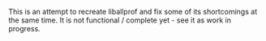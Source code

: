 This is an attempt to recreate liballprof and fix some of its shortcomings at the same time.
It is not functional / complete yet - see it as work in progress.